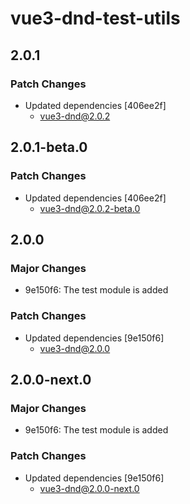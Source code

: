 # vue3-dnd-test-utils

## 2.0.1

### Patch Changes

- Updated dependencies [406ee2f]
  - vue3-dnd@2.0.2

## 2.0.1-beta.0

### Patch Changes

- Updated dependencies [406ee2f]
  - vue3-dnd@2.0.2-beta.0

## 2.0.0

### Major Changes

- 9e150f6: The test module is added

### Patch Changes

- Updated dependencies [9e150f6]
  - vue3-dnd@2.0.0

## 2.0.0-next.0

### Major Changes

- 9e150f6: The test module is added

### Patch Changes

- Updated dependencies [9e150f6]
  - vue3-dnd@2.0.0-next.0
